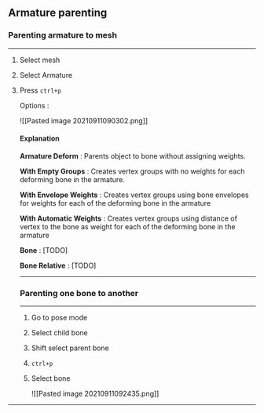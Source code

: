 ## Armature parenting
	
### Parenting armature to mesh
---

1. Select mesh

2. Select Armature

3. Press `ctrl+p`

	Options :
	
	![[Pasted image 20210911090302.png]]
	 
	 #### Explanation
	 
	**Armature Deform** : Parents object to bone without assigning weights.
	
	**With Empty Groups** : Creates vertex groups with no weights for each deforming bone in the armature.
	
	**With Envelope Weights** : Creates vertex groups using bone envelopes for weights for each of the deforming bone in the armature
	
	**With Automatic Weights** : Creates vertex groups using distance of vertex to the bone as weight for each of the deforming bone in the armature
	
	**Bone** : [TODO]
	
	**Bone Relative** : [TODO]
	
	---
	
	### Parenting one bone to another
	---
	
	1. Go to pose mode
	 
	2. Select child bone
	 
	3. Shift select parent bone
	 
	4. `ctrl+p`
	
	5. Select bone

		![[Pasted image 20210911092435.png]]
		
---


